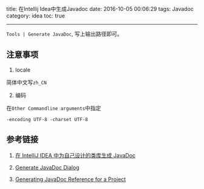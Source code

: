 title: 在Intellij Idea中生成Javadoc
date: 2016-10-05 00:06:29
tags: Javadoc
category: idea
toc: true

---

`Tools | Generate JavaDoc`, 写上输出路径即可。

## 注意事项

1. locale

  简体中文写`zh_CN`

2. 编码

  在`Other Commandline arguments`中指定
  ```
  -encoding UTF-8 -charset UTF-8
  ```

## 参考链接

1. [在 IntelliJ IDEA 中为自己设计的类库生成 JavaDoc](http://www.cnblogs.com/cyberniuniu/p/5021910.html)

2. [Generate JavaDoc Dialog](https://www.jetbrains.com/help/idea/2016.2/generate-javadoc-dialog.html)

3. [Generating JavaDoc Reference for a Project](https://www.jetbrains.com/help/idea/2016.2/generating-javadoc-reference-for-a-project.html)
